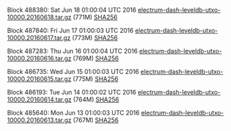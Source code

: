 Block 488380: Sat Jun 18 01:00:04 UTC 2016 [electrum-dash-leveldb-utxo-10000.20160618.tar.gz](https://transfer.sh/O0ilV/electrum-dash-leveldb-utxo-10000.20160618.tar.gz) (771M) [SHA256](https://transfer.sh/ZOlyi/electrum-dash-leveldb-utxo-10000.20160618.tar.gz.sha256)

Block 487840: Fri Jun 17 01:00:03 UTC 2016 [electrum-dash-leveldb-utxo-10000.20160617.tar.gz](https://transfer.sh/13NNd0/electrum-dash-leveldb-utxo-10000.20160617.tar.gz) (773M) [SHA256](https://transfer.sh/p0WXk/electrum-dash-leveldb-utxo-10000.20160617.tar.gz.sha256)

Block 487283: Thu Jun 16 01:00:04 UTC 2016 [electrum-dash-leveldb-utxo-10000.20160616.tar.gz](https://transfer.sh/7G8qO/electrum-dash-leveldb-utxo-10000.20160616.tar.gz) (769M) [SHA256](https://transfer.sh/eaLfZ/electrum-dash-leveldb-utxo-10000.20160616.tar.gz.sha256)

Block 486735: Wed Jun 15 01:00:03 UTC 2016 [electrum-dash-leveldb-utxo-10000.20160615.tar.gz](https://transfer.sh/4J0N9/electrum-dash-leveldb-utxo-10000.20160615.tar.gz) (775M) [SHA256](https://transfer.sh/WULrq/electrum-dash-leveldb-utxo-10000.20160615.tar.gz.sha256)

Block 486193: Tue Jun 14 01:00:02 UTC 2016 [electrum-dash-leveldb-utxo-10000.20160614.tar.gz](https://transfer.sh/9KdRy/electrum-dash-leveldb-utxo-10000.20160614.tar.gz) (764M) [SHA256](https://transfer.sh/bTeMV/electrum-dash-leveldb-utxo-10000.20160614.tar.gz.sha256)

Block 485640: Mon Jun 13 01:00:03 UTC 2016 [electrum-dash-leveldb-utxo-10000.20160613.tar.gz](https://transfer.sh/oCOBZ/electrum-dash-leveldb-utxo-10000.20160613.tar.gz) (767M) [SHA256](https://transfer.sh/jatFt/electrum-dash-leveldb-utxo-10000.20160613.tar.gz.sha256)
